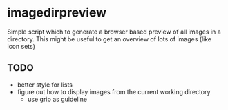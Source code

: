 # imagedirpreview

Simple script which to generate a browser based preview of all images in a directory.
This might be useful to get an overview of lots of images (like icon sets)

## TODO


- better style for lists
- figure out how to display images from the current working directory
    - use grip as guideline
